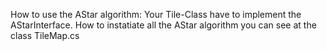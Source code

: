 How to use the AStar algorithm:
Your Tile-Class have to implement the AStarInterface. How to instatiate all the 
AStar algorithm you can see at the class TileMap.cs
